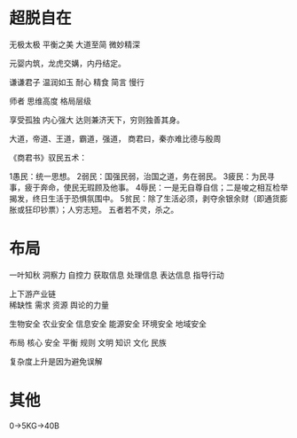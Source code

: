 
# 超脱自在

无极太极 平衡之美
大道至简 微妙精深

元婴内筑，龙虎交媾，内丹结定。

谦谦君子 温润如玉
耐心 精食 简言 慢行

师者  思维高度 格局层级

享受孤独  内心强大
达则兼济天下，穷则独善其身。

大道，帝道、王道，霸道，强道，
商君曰，秦亦难比德与殷周

《商君书》驭民五术：

1愚民：统一思想。
2弱民：国强民弱，治国之道，务在弱民。
3疲民：为民寻事，疲于奔命，使民无瑕顾及他事。
4辱民：一是无自尊自信；二是唆之相互检举揭发，终日生活于恐惧氛围中。
5贫民：除了生活必须，剥夺余银余财（即通货膨胀或狂印钞票）；人穷志短。
五者若不灵，杀之。


# 布局
一叶知秋 洞察力 自控力
获取信息 处理信息 表达信息 指导行动

上下游产业链  
稀缺性 需求 资源 舆论的力量

生物安全 农业安全 信息安全
能源安全 环境安全 地域安全

布局 核心 安全 平衡 规则 
文明 知识 文化 民族

复杂度上升是因为避免误解

# 其他

0->5KG->40B
